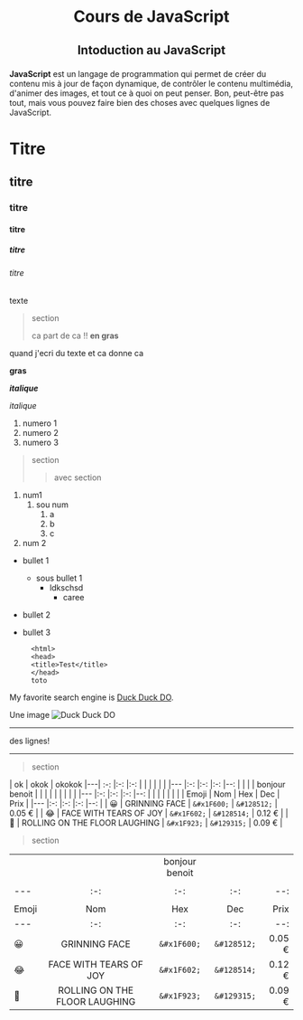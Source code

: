 # <p align= "center"> Cours de JavaScript  </p>
   ## <p align= "center"> Intoduction au JavaScript </p>  
   **JavaScript** est un langage de programmation qui permet de créer du contenu mis à jour de façon dynamique, de contrôler le contenu multimédia, d'animer des images, et tout ce à quoi on peut penser. Bon, peut-être pas tout, mais vous pouvez faire bien des choses avec quelques lignes de JavaScript.







  


# Titre
## titre
### titre
#### titre
##### titre
###### titre
texte
> section
>
> ca part de ca !!
> **en gras**

quand j'ecri du texte
et ca donne ca

**gras**

***italique***

*italique*

1. numero 1
2. numero 2
3. numero 3

> section
>
> > avec section

1. num1
   1. sou num
      1. a
      2. b
      3. c
2. num 2


- bullet 1
  - sous bullet 1
    - ldkschsd
      - caree
  


- bullet 2
- bullet 3


        <html>
        <head>
        <title>Test</title>
        </head>
        toto

My favorite search engine is [Duck Duck DO](http://duckduck.com).


Une image ![Duck Duck DO](/img/banner_bg.jpg)


***
des lignes!
***
     

> section

| ok | okok | okokok
|---| :-: |:-: |:-:
|       |       |       |       |       |
|---    |:-:    |:-:    |:-:    |--:    |
|       |       |    bonjour benoit   |       |       |
|       |       |       |       |       |
|---    |:-:    |:-:    |:-:    |--:    |
|       |       |       |       |       |
|   Emoji   |   Nom |   Hex |   Dec |   Prix    |
|---    |:-:    |:-:    |:-:    |--:    |
|   &#x1F600;   |   GRINNING FACE   |   ```&#x1F600;``` |   ```&#128512;``` |   0.05 €  |
|   &#x1F602;   |   FACE WITH TEARS OF JOY  |   ```&#x1F602;``` |   ```&#128514;``` |   0.12 €  |
|   &#x1F923;   |   ROLLING ON THE FLOOR LAUGHING   |   ```&#x1F923;``` |   ```&#129315;``` |   0.09 €  | 






>section

|       |       |       |       |       |
|---    |:-:    |:-:    |:-:    |--:    |
|       |       |    bonjour benoit   |       |       |
|       |       |       |       |       |
|---    |:-:    |:-:    |:-:    |--:    |
|       |       |       |       |       |
|   Emoji   |   Nom |   Hex |   Dec |   Prix    |
|---    |:-:    |:-:    |:-:    |--:    |
|   &#x1F600;   |   GRINNING FACE   |   ```&#x1F600;``` |   ```&#128512;``` |   0.05 €  |
|   &#x1F602;   |   FACE WITH TEARS OF JOY  |   ```&#x1F602;``` |   ```&#128514;``` |   0.12 €  |
|   &#x1F923;   |   ROLLING ON THE FLOOR LAUGHING   |   ```&#x1F923;``` |   ```&#129315;``` |   0.09 €  |
